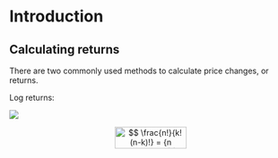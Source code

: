 # Introduction


## Calculating returns

There are two commonly used methods to calculate price changes, or returns.

Log returns:

<img src=" https://www.codecogs.com/eqnedit.php?latex=R_t=ln(P_t+D_t)-ln(P_{t-1}) "> 


<p align="center"><img alt="$$&#10;\frac{n!}{k!(n-k)!} = {n \choose k}&#10;$$" src="svgs/32737e0a8d5a4cf32ba3ab1b74902ab7.png?invert_in_darkmode" align=middle width="127.89183pt" height="39.30498pt"/></p>







